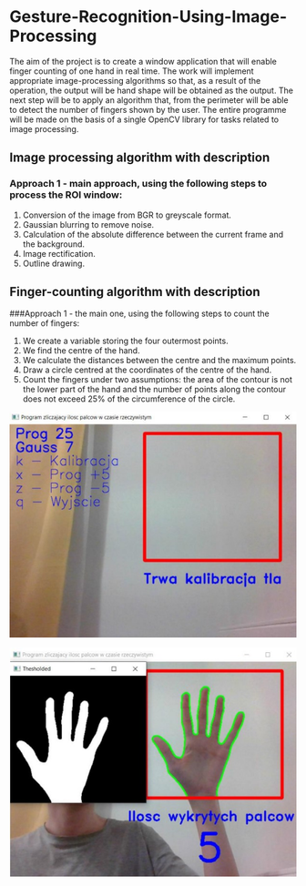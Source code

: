 # Gesture-Recognition-Using-Image-Processing

The aim of the project is to create a window application that will enable finger counting 
of one hand in real time. The work will implement appropriate 
image-processing algorithms so that, as a result of the operation, the output will be 
hand shape will be obtained as the output. The next step will be to apply an algorithm that, from the perimeter
will be able to detect the number of fingers shown by the user. The entire programme will be 
made on the basis of a single OpenCV library for tasks related to 
image processing.

## Image processing algorithm with description

### Approach 1 - main approach, using the following steps to process the ROI window:
1. Conversion of the image from BGR to greyscale format.
2. Gaussian blurring to remove noise.
3. Calculation of the absolute difference between the current frame and the background.
4. Image rectification.
5. Outline drawing.

## Finger-counting algorithm with description

###Approach 1 - the main one, using the following steps to count the number of fingers:
1. We create a variable storing the four outermost points.
2. We find the centre of the hand.
3. We calculate the distances between the centre and the maximum points.
4. Draw a circle centred at the coordinates of the centre of the hand.
5. Count the fingers under two assumptions: the area of the contour is not the lower part of the hand
and the number of points along the contour does not exceed 25% of the circumference of the circle.

![](images/main_window.jpg)

![](images/5_fingers.jpg)







